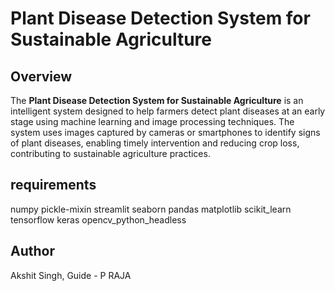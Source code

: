 # Plant Disease Detection System for Sustainable Agriculture

## Overview
The **Plant Disease Detection System for Sustainable Agriculture** is an intelligent system designed to help farmers detect plant diseases at an early stage using machine learning and image processing techniques. The system uses images captured by cameras or smartphones to identify signs of plant diseases, enabling timely intervention and reducing crop loss, contributing to sustainable agriculture practices.

## requirements
numpy
pickle-mixin
streamlit
seaborn
pandas
matplotlib
scikit_learn
tensorflow
keras
opencv_python_headless

## Author 
Akshit Singh,
Guide - P RAJA 
